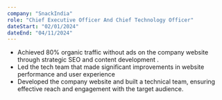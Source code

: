 ```yaml
---
company: "SnackIndia"
role: "Chief Executive Officer And Chief Technology Officer"
dateStart: "02/01/2024"
dateEnd: "04/11/2024"
---
```


- Achieved 80% organic traffic without ads on the company website through strategic SEO and content development .
- Led the tech team that made significant improvements in website performance and user experience
- Developed the company website and built a technical team, ensuring effective reach and engagement with the
  target audience.
